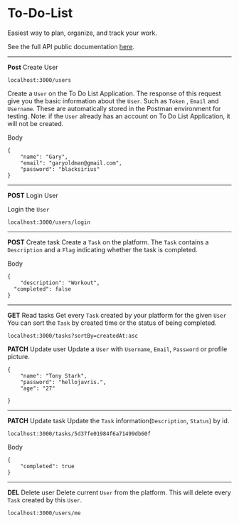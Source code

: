 # To-Do-List
Easiest way to plan, organize, and track your work.

See the full API public documentation [here](https://documenter.getpostman.com/view/8214177/SVYjUhyr?version=latest).

---
**Post** Create User
```
localhost:3000/users
```

Create a `User` on the To Do List Application.
The response of this request give you the basic information about the `User`. Such as `Token` , `Email` and `Username`. These are automatically stored in the Postman environment for testing.
Note: if the `User` already has an account on To Do List Application, it will not be created.

Body
```
{
	"name": "Gary",
	"email": "garyoldman@gmail.com",
	"password": "blacksirius"
}
```

---

**POST** Login User

Login the `User`

```
localhost:3000/users/login
```

---

**POST** Create task
Create a `Task` on the platform. The `Task` contains a `Description` and a `Flag` indicating whether the task is completed.

Body
```
{
	"description": "Workout",
  "completed": false
}
```

---

**GET** Read tasks
Get every `Task` created by your platform for the given `User`
You can sort the `Task` by created time or the status of being completed.
```
localhost:3000/tasks?sortBy=createdAt:asc
```

**PATCH** Update user
Update a `User` with `Username`, `Email`, `Password` or profile picture.
```
{
	"name": "Tony Stark",
	"password": "hellojavris.",
	"age": "27"
	
}
```

---

**PATCH** Update task
Update the `Task` information(`Description`, `Status`) by id.
```
localhost:3000/tasks/5d37fe01984f6a71499db60f
```

Body
```
{
	"completed": true
}
```

---

**DEL** Delete user
Delete current `User` from the platform. This will delete every `Task` created by this `User`.
```
localhost:3000/users/me
```




